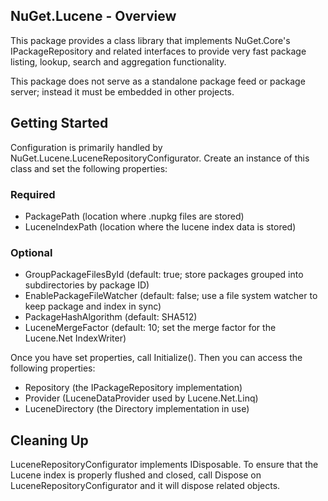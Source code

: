 ## NuGet.Lucene - Overview

This package provides a class library that implements NuGet.Core's IPackageRepository and related interfaces
to provide very fast package listing, lookup, search and aggregation functionality.

This package does not serve as a standalone package feed or package server; instead it must be embedded in
other projects.

## Getting Started

Configuration is primarily handled by NuGet.Lucene.LuceneRepositoryConfigurator. Create an instance of this
class and set the following properties:

### Required

* PackagePath (location where .nupkg files are stored)
* LuceneIndexPath (location where the lucene index data is stored)

### Optional

* GroupPackageFilesById (default: true; store packages grouped into subdirectories by package ID)
* EnablePackageFileWatcher (default: false; use a file system watcher to keep package and index in sync)
* PackageHashAlgorithm (default: SHA512)
* LuceneMergeFactor (default: 10; set the merge factor for the Lucene.Net IndexWriter)

Once you have set properties, call Initialize(). Then you can access the following properties:

* Repository (the IPackageRepository implementation)
* Provider (LuceneDataProvider used by Lucene.Net.Linq)
* LuceneDirectory (the Directory implementation in use)

## Cleaning Up

LuceneRepositoryConfigurator implements IDisposable. To ensure that the Lucene index is
properly flushed and closed, call Dispose on LuceneRepositoryConfigurator and it will
dispose related objects.
